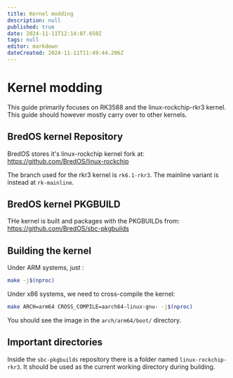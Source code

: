```yaml
---
title: Kernel modding
description: null
published: true
date: 2024-11-11T12:14:07.650Z
tags: null
editor: markdown
dateCreated: 2024-11-11T11:49:44.206Z
---
```


# Kernel modding

This guide primarily focuses on RK3588 and the linux-rockchip-rkr3 kernel.
This guide should however mostly carry over to other kernels.

## BredOS kernel Repository

BredOS stores it's linux-rockchip kernel fork at:
https://github.com/BredOS/linux-rockchip

The branch used for the rkr3 kernel is `rk6.1-rkr3`.
The mainline variant is instead at `rk-mainline`.

## BredOS kernel PKGBUILD

THe kernel is built and packages with the PKGBUILDs from:
https://github.com/BredOS/sbc-pkgbuilds

## Building the kernel

Under ARM systems, just :

```bash
make -j$(nproc)
```

Under x86 systems, we need to cross-compile the kernel:

```bash
make ARCH=arm64 CROSS_COMPILE=aarch64-linux-gnu- -j$(nproc)
```

You should see the image in the `arch/arm64/boot/` directory.

## Important directories

Inside the `sbc-pkgbuilds` repository there is a folder named `linux-rockchip-rkr3`.
It should be used as the current working directory during building.

